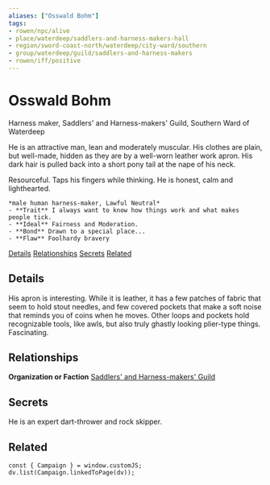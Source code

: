 ```yaml
---
aliases: ["Osswald Bohm"]
tags:
- rowen/npc/alive
- place/waterdeep/saddlers-and-harness-makers-hall
- region/sword-coast-north/waterdeep/city-ward/southern
- group/waterdeep/guild/saddlers-and-harness-makers
- rowen/iff/positive
---
```

# Osswald Bohm
<span class="subhead">Harness maker, Saddlers' and Harness-makers' Guild, Southern Ward of Waterdeep</span>

He is an attractive man, lean and moderately muscular. His clothes are plain, but well-made, hidden as they are by a well-worn leather work apron. His dark hair is pulled back into a short pony tail at the nape of his neck.

Resourceful. Taps his fingers while thinking.
He is honest, calm and lighthearted.

```ad-npc
*male human harness-maker, Lawful Neutral*  
- **Trait** I always want to know how things work and what makes people tick.
- **Ideal** Fairness and Moderation.
- **Bond** Drawn to a special place... 
- **Flaw** Foolhardy bravery
```

<span class="nav">[Details](#Details) [Relationships](#Relationships) [Secrets](#Secrets) [Related](#Related)</span>

## Details
His apron is interesting. While it is leather, it has a few patches of fabric that seem to hold stout needles, and few covered pockets that make a soft noise that reminds you of coins when he moves. Other loops and pockets hold recognizable tools, like awls, but also truly ghastly looking plier-type things. Fascinating.

## Relationships

**Organization or Faction** [Saddlers' and Harness-makers' Guild](../groups/guilds-of-waterdeep.md#Saddlers'%20and%20Harness-makers'%20Guild)

## Secrets

He is an expert dart-thrower and rock skipper.

## Related

```dataviewjs
const { Campaign } = window.customJS;
dv.list(Campaign.linkedToPage(dv));
```
